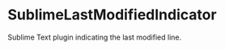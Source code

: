SublimeLastModifiedIndicator
============================

Sublime Text plugin indicating the last modified line.
